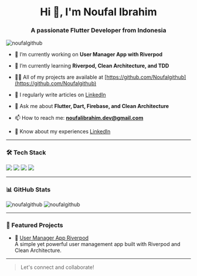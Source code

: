 <h1 align="center">Hi 👋, I'm Noufal Ibrahim</h1>
<h3 align="center">A passionate Flutter Developer from Indonesia</h3>

<p align="left"> <img src="https://komarev.com/ghpvc/?username=noufalgithub&label=Profile%20views&color=0e75b6&style=flat" alt="noufalgithub" /> </p>

- 🔭 I’m currently working on **User Manager App with Riverpod**

- 🌱 I’m currently learning **Riverpod, Clean Architecture, and TDD**

- 👨‍💻 All of my projects are available at [https://github.com/Noufalgithub](https://github.com/Noufalgithub)

- 📝 I regularly write articles on [LinkedIn](https://www.linkedin.com/in/noufal-ibrahim-93b718147/)

- 💬 Ask me about **Flutter, Dart, Firebase, and Clean Architecture**

- 📫 How to reach me: **noufalibrahim.dev@gmail.com**

- 📄 Know about my experiences [LinkedIn](https://www.linkedin.com/in/noufal-ibrahim-93b718147/)

---

### 🛠️ Tech Stack

<p align="left">
  <img src="https://img.shields.io/badge/Dart-0175C2?style=for-the-badge&logo=dart&logoColor=white"/>
  <img src="https://img.shields.io/badge/Flutter-02569B?style=for-the-badge&logo=flutter&logoColor=white"/>
  <img src="https://img.shields.io/badge/Firebase-ffca28?style=for-the-badge&logo=firebase&logoColor=black"/>
  <img src="https://img.shields.io/badge/GitHub-181717?style=for-the-badge&logo=github&logoColor=white"/>
</p>

---

### 📊 GitHub Stats

<p align="left">
  <img src="https://github-readme-stats.vercel.app/api?username=noufalgithub&show_icons=true&theme=radical" alt="noufalgithub" />
  <img src="https://github-readme-streak-stats.herokuapp.com/?user=noufalgithub&theme=radical" alt="noufalgithub" />
</p>

---

### 📌 Featured Projects

- 🚀 [User Manager App Riverpod](https://github.com/Noufalgithub/user_manager_app_riverpod)  
  A simple yet powerful user management app built with Riverpod and Clean Architecture.

---

> Let's connect and collaborate!

